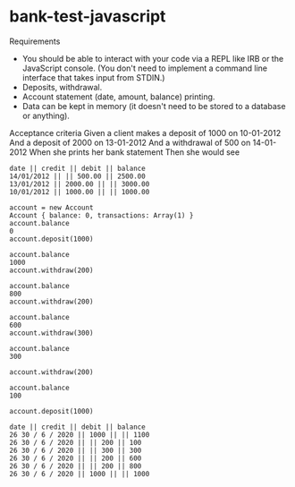 # bank-test-javascript


Requirements

* You should be able to interact with your code via a REPL like IRB or the JavaScript console. (You don't need to implement a command line interface that takes input from STDIN.)
* Deposits, withdrawal.
* Account statement (date, amount, balance) printing.
* Data can be kept in memory (it doesn't need to be stored to a database or anything).


Acceptance criteria
Given a client makes a deposit of 1000 on 10-01-2012
And a deposit of 2000 on 13-01-2012
And a withdrawal of 500 on 14-01-2012
When she prints her bank statement
Then she would see

```
date || credit || debit || balance
14/01/2012 || || 500.00 || 2500.00
13/01/2012 || 2000.00 || || 3000.00
10/01/2012 || 1000.00 || || 1000.00

```


```
account = new Account
Account { balance: 0, transactions: Array(1) }
account.balance
0
account.deposit(1000)

account.balance
1000
account.withdraw(200)

account.balance
800
account.withdraw(200)

account.balance
600
account.withdraw(300)

account.balance
300

account.withdraw(200)

account.balance
100

account.deposit(1000)

date || credit || debit || balance
26 30 / 6 / 2020 || 1000 || || 1100
26 30 / 6 / 2020 || || 200 || 100
26 30 / 6 / 2020 || || 300 || 300
26 30 / 6 / 2020 || || 200 || 600
26 30 / 6 / 2020 || || 200 || 800
26 30 / 6 / 2020 || 1000 || || 1000




```